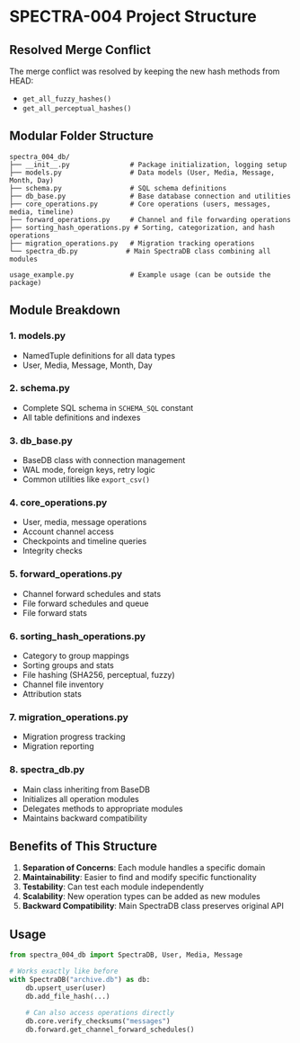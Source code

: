 # SPECTRA-004 Project Structure

## Resolved Merge Conflict
The merge conflict was resolved by keeping the new hash methods from HEAD:
- `get_all_fuzzy_hashes()`
- `get_all_perceptual_hashes()`

## Modular Folder Structure

```
spectra_004_db/
├── __init__.py               # Package initialization, logging setup
├── models.py                 # Data models (User, Media, Message, Month, Day)
├── schema.py                 # SQL schema definitions
├── db_base.py                # Base database connection and utilities
├── core_operations.py        # Core operations (users, messages, media, timeline)
├── forward_operations.py     # Channel and file forwarding operations  
├── sorting_hash_operations.py # Sorting, categorization, and hash operations
├── migration_operations.py   # Migration tracking operations
└── spectra_db.py            # Main SpectraDB class combining all modules

usage_example.py              # Example usage (can be outside the package)
```

## Module Breakdown

### 1. **models.py**
- NamedTuple definitions for all data types
- User, Media, Message, Month, Day

### 2. **schema.py**
- Complete SQL schema in `SCHEMA_SQL` constant
- All table definitions and indexes

### 3. **db_base.py**
- BaseDB class with connection management
- WAL mode, foreign keys, retry logic
- Common utilities like `export_csv()`

### 4. **core_operations.py**
- User, media, message operations
- Account channel access
- Checkpoints and timeline queries
- Integrity checks

### 5. **forward_operations.py**
- Channel forward schedules and stats
- File forward schedules and queue
- File forward stats

### 6. **sorting_hash_operations.py**
- Category to group mappings
- Sorting groups and stats
- File hashing (SHA256, perceptual, fuzzy)
- Channel file inventory
- Attribution stats

### 7. **migration_operations.py**
- Migration progress tracking
- Migration reporting

### 8. **spectra_db.py**
- Main class inheriting from BaseDB
- Initializes all operation modules
- Delegates methods to appropriate modules
- Maintains backward compatibility

## Benefits of This Structure

1. **Separation of Concerns**: Each module handles a specific domain
2. **Maintainability**: Easier to find and modify specific functionality
3. **Testability**: Can test each module independently
4. **Scalability**: New operation types can be added as new modules
5. **Backward Compatibility**: Main SpectraDB class preserves original API

## Usage

```python
from spectra_004_db import SpectraDB, User, Media, Message

# Works exactly like before
with SpectraDB("archive.db") as db:
    db.upsert_user(user)
    db.add_file_hash(...)
    
    # Can also access operations directly
    db.core.verify_checksums("messages")
    db.forward.get_channel_forward_schedules()
```
